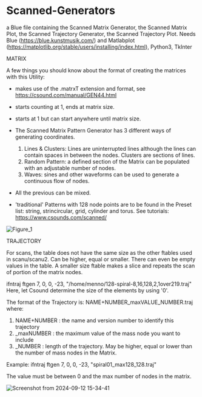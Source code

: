 # Scanned-Generators

a Blue file containing the Scanned Matrix Generator, the Scanned Matrix Plot, the Scanned Trajectory Generator, the Scanned Trajectory Plot. Needs Blue (https://blue.kunstmusik.com/) and Matlabplot (https://matplotlib.org/stable/users/installing/index.html), Python3, TkInter

MATRIX

A few things you should know about the format of creating the matrices with this Utility:
- makes use of the .matrxT extension and format, see https://csound.com/manual/GEN44.html
- starts counting at 1, ends at matrix size.
- starts at 1 but can start anywhere until matrix size.

- The Scanned Matrix Pattern Generator has 3 different ways of generating coordinates.
    1. Lines & Clusters: Lines are uninterrupted lines although the lines can contain spaces in between the nodes. Clusters are sections of lines.
    2. Random Pattern: a defined section of the Matrix can be populated with an adjustable number of nodes.
    3. Waves: sines and other waveforms can be used to generate a continuous flow of nodes.
- All the previous can be mixed.
- 'traditional' Patterns with 128 node points are to be found in the Preset list: string, strincircular, grid, cylinder and torus. See tutorials: https://www.csounds.com/scanned/

![Figure_1](https://github.com/user-attachments/assets/ca0317fb-bbf5-4682-a229-0789ea001c23)


TRAJECTORY  

For scans, the table does not have the same size as the other ftables used in scanu/scanu2. Can be higher, equal or smaller. There can even be empty values in the table.
A smaller size ftable makes a slice and repeats the scan of portion of the matrix nodes.

ifntraj ftgen   7, 0, 0, -23, "/home/menno/128-spiral-8,16,128,2,1over219.traj"     Here, let Csound determine the size of the elements by using '0'.

The format of the Trajectory is: NAME+NUMBER_maxVALUE_NUMBER.traj where:
1. NAME+NUMBER : the name and version number to identify this trajectory
2. _maxNUMBER  : the maximum value of the mass node you want to include
3. _NUMBER     : length of the trajectory. May be higher, equal or lower than the number of mass nodes in the Matrix.

Example: ifntraj ftgen   7, 0, 0, -23, "spiral01_max128_128.traj"   

The value must be between 0 and the max number of nodes in the matrix. 

![Screenshot from 2024-09-12 15-34-41](https://github.com/user-attachments/assets/67e593f0-06fd-4eeb-9565-07052140e55d)
